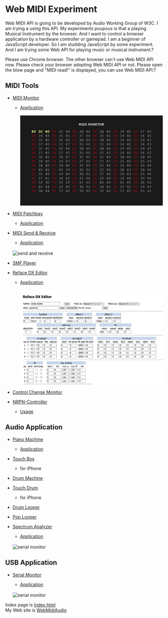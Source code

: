# Web MIDI Experiment

Web MIDI API is going to be developed by Audio Working Group of W3C. I am trying a using this API. My experiments poupous is that a playing Musical Instrument by the browser. And I want to control a browser application by a hardware controller or gamepad. I am a beginner of JavaScript developer. So I am studding JavaScript by some experiment. And I am trying some Web API for playing music or musical instrument.?

Please use Chrome browser. The other browser can't use Web MIDI API now. Please check your browser adopting Web MIDI API or not. Please open the blow page and "MIDI read!" is displayed, you can use Web MIDI API.?

## MIDI Tools
- [MIDI Monitor](https://mikatahara.github.io/MidiMonitor/)
   
  - [Application](https://github.com/mikatahara/MidiMonitor/tree/gh-pages)
<br><br>
  ![midimonitor](img/midimonitor.jpg)

- [MIDI Patchbay](https://mikatahara.github.io/MIDI-patchbay/)
  
  - [Application](https://github.com/mikatahara/MIDI-patchbay/tree/gh-pages)

- [MIDI Send & Receive](https://mikatahara.github.io/SendReceive/)
  
  - [Application](https://github.com/mikatahara/SendReceive/tree/gh-pages)
<br><br>
  <img src="https://mikatahara.github.io/SendReceive/sendreceive.png" width="640" alt="send and receive">

- [SMF Player](https://mikatahara.github.io/SmfPlayer/)

- [Reface DX Editor](https://mikatahara.github.io/RefaceDX/)

  - [Application](https://github.com/mikatahara/RefaceDX)
<br><br>
    ![reface DX Editor](img/refacedx.jpg)

- [Control Change Monitor](https://mikatahara.github.io/ControlChangeMonitor/)

- [NRPN-Controller](https://mikatahara.github.io/NRPN-Controller/)

  - [Usage](https://github.com/mikatahara/NRPN-controller)
   

## Audio Application
- [Piano Machine](https://mikatahara.github.io/PianoMachine/)

  - [Application](https://github.com/mikatahara/PianoMachine/tree/gh-pages)

- [Touch Box](https://mikatahara.github.io/PianoMachine/touchBox.html)

  - for iPhone

- [Drum Machine](https://mikatahara.github.io/DrumMachine/)

- [Touch Drum](https://mikatahara.github.io/DrumMachine/touchDrum.html)

  - for iPhone

- [Drum Looper](https://mikatahara.github.io/DrumSequencer/)

- [Pop Looper](https://mikatahara.github.io/Pop-Looper/)

- [Spectrum Analyzer](https://github.com/mikatahara/SpeAna)

  - [Application](https://mikatahara.github.io/SpeAna/)
<br><br>

  <img src="https://www.webmidiaudio.com/jpeg/IMG_4807.png" height="640" alt="serial monitor">

## USB Application
- [Serial Monitor](https://github.com/mikatahara/SerialMonitor)

  - [Application](https://mikatahara.github.io/SerialMonitor/)
<br><br>

  <img src="https://webmidiaudio.com/jpeg/serialmonitor.jpg" width="640" alt="serial monitor">

Index page is [Index.html](https://mikatahara.github.io/)<br>
My Web site is [WebMidiAudio](https://webmidiaudio.com/)<br>

